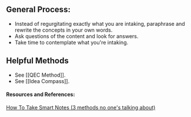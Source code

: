 ## General Process:
- Instead of regurgitating exactly what you are intaking, paraphrase and rewrite the concepts in your own words.
- Ask questions of the content and look for answers.
- Take time to contemplate what you're intaking.

## Helpful Methods
- See [[QEC Method]].
- See [[Idea Compass]].

#### Resources and References:
[How To Take Smart Notes (3 methods no one's talking about)](https://www.youtube.com/watch?v=5O46Rqh5zHE&t=312s "How To Take Smart Notes (3 methods no one's talking about)")